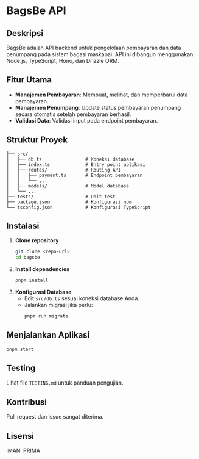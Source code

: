 # BagsBe API

## Deskripsi
BagsBe adalah API backend untuk pengelolaan pembayaran dan data penumpang pada sistem bagasi maskapai. API ini dibangun menggunakan Node.js, TypeScript, Hono, dan Drizzle ORM.

## Fitur Utama
- **Manajemen Pembayaran**: Membuat, melihat, dan memperbarui data pembayaran.
- **Manajemen Penumpang**: Update status pembayaran penumpang secara otomatis setelah pembayaran berhasil.
- **Validasi Data**: Validasi input pada endpoint pembayaran.

## Struktur Proyek
```
├── src/
│   ├── db.ts                # Koneksi database
│   ├── index.ts             # Entry point aplikasi
│   ├── routes/              # Routing API
│   │   ├── payment.ts       # Endpoint pembayaran
│   │   └── ...
│   ├── models/              # Model database
│   └── ...
├── tests/                   # Unit test
├── package.json             # Konfigurasi npm
└── tsconfig.json            # Konfigurasi TypeScript
```

## Instalasi
1. **Clone repository**
   ```bash
   git clone <repo-url>
   cd bagsbe
   ```
2. **Install dependencies**
   ```bash
   pnpm install
   ```
3. **Konfigurasi Database**
   - Edit `src/db.ts` sesuai koneksi database Anda.
   - Jalankan migrasi jika perlu:
     ```bash
     pnpm run migrate
     ```

## Menjalankan Aplikasi
```bash
pnpm start
```
## Testing
Lihat file `TESTING.md` untuk panduan pengujian.

## Kontribusi
Pull request dan issue sangat diterima.

## Lisensi
IMANI PRIMA
